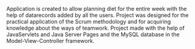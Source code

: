 Application is created to allow planning diet for the entire week with the help of datarecords added by all the users. Project was designed for the practical application of the Scrum methodology and for acquiring knowledge about the ways of teamwork. Project made with the help of JavaServlets and Java Server Pages and	the	MySQL	database in the Model-View-Controller framework.
